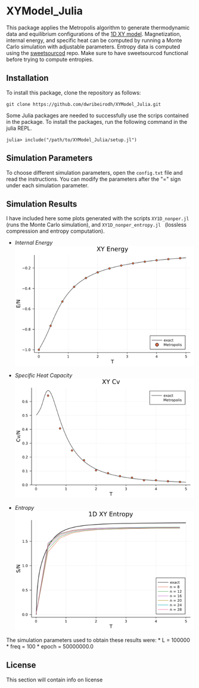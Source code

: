 # XYModel_Julia
This package applies the Metropolis algorithm to generate thermodynamic data and equilibrium configurations of the [1D XY model](https://en.wikipedia.org/wiki/Classical_XY_model). Magnetization, internal energy, and specific heat can be computed by running a Monte Carlo simulation with adjustable parameters. Entropy data is computed using the [sweetsourcod](https://github.com/martiniani-lab/sweetsourcod) repo. Make sure to have sweetsourcod functional before trying to compute entropies.

## Installation

To install this package, clone the repository as follows:

```
git clone https://github.com/dwribeirodh/XYModel_Julia.git
```

Some Julia packages are needed to successfully use the scrips contained in the package. To install the packages, run the following command in the julia REPL.

```
julia> include("/path/to/XYModel_Julia/setup.jl")
```

## Simulation Parameters

To choose different simulation parameters, open the ```config.txt``` file and read the instructions. You can modify the parameters after the "=" sign under each simulation parameter.

## Simulation Results
I have included here some plots generated with the scripts ```XY1D_nonper.jl ``` (runs the Monte Carlo simulation),
and ```XY1D_nonper_entropy.jl ``` (lossless compression and entropy computation).

- *Internal Energy*
![energy_img](https://github.com/dwribeirodh/XYModel_Julia/blob/main/Simulation_Results/2021-06-28/plots/xy_energy_5.0e7_100000.png)

- *Specific Heat Capacity*
![cv_img](https://github.com/dwribeirodh/XYModel_Julia/blob/main/Simulation_Results/2021-06-28/plots/xy_cv_5.0e7_100000.png)

- *Entropy*
![entropy_img](https://github.com/dwribeirodh/XYModel_Julia/blob/main/Simulation_Results/2021-06-28/plots/1d_xy_entropy.png)

The simulation parameters used to obtain these results were:
      * L = 100000
      * freq = 100
      * epoch = 50000000.0

## License

This section will contain info on license
